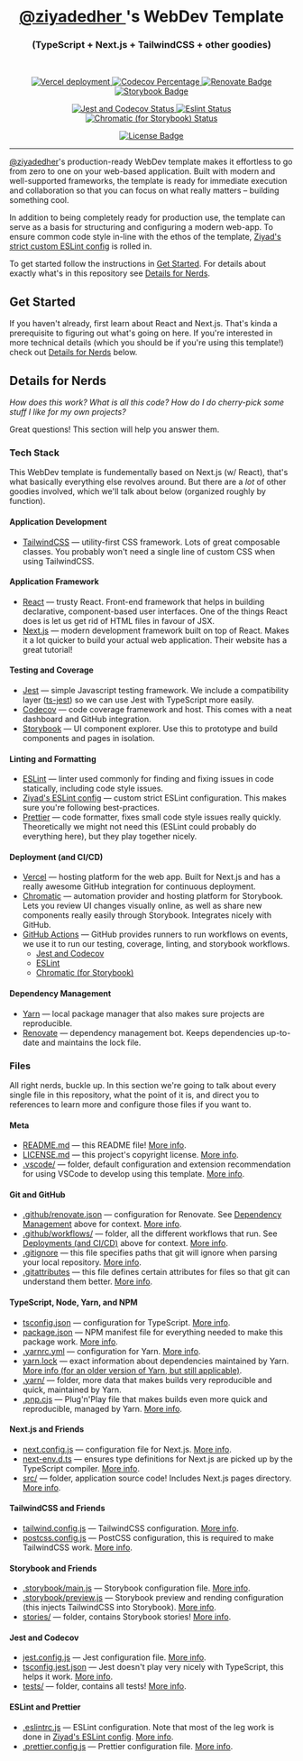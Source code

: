 <h1 align="center">
    <a href="https://twitter.com" target="_blank" rel="noreferrer">
        @ziyadedher
    </a>'s WebDev Template
</h1>
<h3 align="center">
    (TypeScript + Next.js + TailwindCSS + other goodies)
</h3>
<br />

<p align="center">
    <a href="https://vercel.com/ziyadedher/webdev-template">
        <img alt="Vercel deployment" src="https://img.shields.io/github/deployments/ziyadedher/webdev-template/production?label=vercel&logo=vercel">
    </a>
    <a href="https://codecov.io/gh/ziyadedher/webdev-template">
        <img alt="Codecov Percentage" src="https://codecov.io/gh/ziyadedher/webdev-template/branch/main/graph/badge.svg?token=LCRTOFTXS8"/>
    </a>
    <a href="https://app.renovatebot.com/dashboard#github/ziyadedher/webdev-template">
        <img alt="Renovate Badge" src="https://img.shields.io/badge/renovate-enabled-dark_green?logo=renovatebot"/>
    </a>
    <a href="https://www.chromatic.com/builds?appId=61526631cca20a004ab84023">
        <img alt="Storybook Badge" src="https://raw.githubusercontent.com/storybookjs/brand/master/badge/badge-storybook.svg"/>
    </a>
</p>

<p align="center">
    <a href="https://github.com/ziyadedher/webdev-template/actions/workflows/jest-and-codecov.yaml">
        <img alt="Jest and Codecov Status" src="https://github.com/ziyadedher/webdev-template/actions/workflows/jest-and-codecov.yaml/badge.svg" />
    </a>
    <a href="https://github.com/ziyadedher/webdev-template/actions/workflows/eslint.yaml">
        <img alt="Eslint Status" src="https://github.com/ziyadedher/webdev-template/actions/workflows/eslint.yaml/badge.svg" />
    </a>
    <a href="https://github.com/ziyadedher/webdev-template/actions/workflows/chromatic.yaml">
        <img alt="Chromatic (for Storybook) Status" src="https://github.com/ziyadedher/webdev-template/actions/workflows/chromatic.yaml/badge.svg" />
    </a>
</p>

<p align="center">
    <a href="https://github.com/ziyadedher/webdev-template/blob/main/LICENSE.md">
        <img alt="License Badge" src="https://img.shields.io/github/license/ziyadedher/webdev-template"/>
    </a>    
</p>

---

[@ziyadedher](https://twitter.com/ziyadedher)'s production-ready WebDev template makes it effortless to go from zero to one on your web-based application. Built with modern and well-supported frameworks, the template is ready for immediate execution and collaboration so that you can focus on what really matters – building something cool.

In addition to being completely ready for production use, the template can serve as a basis for structuring and configuring a modern web-app. To ensure common code style in-line with the ethos of the template, [Ziyad's strict custom ESLint config](https://github.com/ziyadedher/eslint-config) is rolled in.

To get started follow the instructions in [Get Started](#get-started). For details about exactly what's in this repository see [Details for Nerds](#details-for-nerds).

## Get Started
If you haven't already, first learn about React and Next.js. That's kinda a prerequisite to figuring out what's going on here. If you're interested in more technical details (which you should be if you're using this template!) check out [Details for Nerds](#details-for-nerds) below.

## Details for Nerds
_How does this work?_ _What is all this code?_ _How do I do cherry-pick some stuff I like for my own projects?_

Great questions! This section will help you answer them.

### Tech Stack
This WebDev template is fundementally based on Next.js (w/ React), that's what basically everything else revolves around. But there are a _lot_ of other goodies involved, which we'll talk about below (organized roughly by function).

#### Application Development
- [TailwindCSS](https://tailwindcss.com/) — utility-first CSS framework. Lots of great composable classes. You probably won't need a single line of custom CSS when using TailwindCSS.

#### Application Framework
- [React](https://reactjs.org/) — trusty React. Front-end framework that helps in building declarative, component-based user interfaces. One of the things React does is let us get rid of HTML files in favour of JSX.
- [Next.js](https://nextjs.org/) — modern development framework built on top of React. Makes it a lot quicker to build your actual web application. Their website has a great tutorial!
#### Testing and Coverage
- [Jest](https://jestjs.io/) — simple Javascript testing framework. We include a compatibility layer ([ts-jest](https://github.com/kulshekhar/ts-jest)) so we can use Jest with TypeScript more easily.
- [Codecov](https://about.codecov.io/) — code coverage framework and host. This comes with a neat dashboard and GitHub integration.
- [Storybook](https://storybook.js.org) — UI component explorer. Use this to prototype and build components and pages in isolation.
#### Linting and Formatting
- [ESLint](https://eslint.org/) — linter used commonly for finding and fixing issues in code statically, including code style issues.
- [Ziyad's ESLint config](https://github.com/ziyadedher/eslint-config) — custom strict ESLint configuration. This makes sure you're following best-practices.
- [Prettier](https://prettier.io/) — code formatter, fixes small code style issues really quickly. Theoretically we might not need this (ESLint could probably do everything here), but they play together nicely.
#### Deployment (and CI/CD)
- [Vercel](https://vercel.com/) — hosting platform for the web app. Built for Next.js and has a really awesome GitHub integration for continuous deployment.
- [Chromatic](https://chromatic.com) — automation provider and hosting platform for Storybook. Lets you review UI changes visually online, as well as share new components really easily through Storybook. Integrates nicely with GitHub.
- [GitHub Actions](https://github.com/features/actions) — GitHub provides runners to run workflows on events, we use it to run our testing, coverage, linting, and storybook workflows.
    - [Jest and Codecov](https://github.com/ziyadedher/webdev-template/actions/workflows/jest-and-codecov.yaml)
    - [ESLint](https://github.com/ziyadedher/webdev-template/actions/workflows/eslint.yaml)
    - [Chromatic (for Storybook)](https://github.com/ziyadedher/webdev-template/actions/workflows/chromatic.yaml)
#### Dependency Management
- [Yarn](https://yarnpkg.com/) — local package manager that also makes sure projects are reproducible.
- [Renovate](https://renovatebot.com) — dependency management bot. Keeps dependencies up-to-date and maintains the lock file.

### Files
All right nerds, buckle up. In this section we're going to talk about every single file in this repository, what the point of it is, and direct you to references to learn more and configure those files if you want to. 

#### Meta
- [README.md](README.md) — this README file! [More info](https://docs.github.com/en/repositories/managing-your-repositorys-settings-and-features/customizing-your-repository/about-readmes).
- [LICENSE.md](LICENSE.md) — this project's copyright license. [More info](https://docs.github.com/en/repositories/managing-your-repositorys-settings-and-features/customizing-your-repository/licensing-a-repository).
- [.vscode/](.vscode/) — folder, default configuration and extension recommendation for using VSCode to develop using this template. [More info](https://code.visualstudio.com/docs/getstarted/settings).

#### Git and GitHub
- [.github/renovate.json](.github/renovate.json) — configuration for Renovate. See [Dependency Management](#dependency-management) above for context. [More info](https://docs.renovatebot.com/configuration-options/).
- [.github/workflows/](.github/workflows/) — folder, all the different workflows that run. See [Deployments (and CI/CD)](#deployments-and-ci-cd) above for context. [More info](https://docs.github.com/en/actions/learn-github-actions).
- [.gitignore](.gitignore) — this file specifies paths that git will ignore when parsing your local repository. [More info](https://git-scm.com/docs/gitignore).
- [.gitattributes](.gitattributes) — this file defines certain attributes for files so that git can understand them better. [More info](https://git-scm.com/docs/gitattributes).

#### TypeScript, Node, Yarn, and NPM
- [tsconfig.json](tsconfig.json) — configuration for TypeScript. [More info](https://www.typescriptlang.org/docs/handbook/tsconfig-json.html).
- [package.json](package.json) — NPM manifest file for everything needed to make this package work. [More info](https://docs.npmjs.com/cli/v7/configuring-npm/package-json).
- [.yarnrc.yml](.yarnrc.yml) — configuration for Yarn. [More info](https://yarnpkg.com/configuration/yarnrc.).
- [yarn.lock](yarn.lock) — exact information about dependencies maintained by Yarn. [More info (for an older version of Yarn, but still applicable)](https://classic.yarnpkg.com/en/docs/yarn-lock/).
- [.yarn/](.yarn/) — folder, more data that makes builds very reproducible and quick, maintained by Yarn.
- [.pnp.cjs](.pnp.cjs) — Plug'n'Play file that makes builds even more quick and reproducible, managed by Yarn. [More info](https://yarnpkg.com/features/pnp.).
#### Next.js and Friends
- [next.config.js](next.config.js) — configuration file for Next.js. [More info](https://nextjs.org/docs/api-reference/next.config.js/introduction).
- [next-env.d.ts](next-env.d.ts) — ensures type definitions for Next.js are picked up by the TypeScript compiler. [More info](https://nextjs.org/docs/basic-features/typescript).
- [src/](src/) — folder, application source code! Includes Next.js pages directory. [More info](https://nextjs.org/docs/advanced-features/src-directory).
#### TailwindCSS and Friends
- [tailwind.config.js](tailwind.config.js) — TailwindCSS configuration. [More info](https://tailwindcss.com/docs/configuration).
- [postcss.config.js](postcss.config.js) — PostCSS configuration, this is required to make TailwindCSS work. [More info](https://tailwindcss.com/docs/installation#add-tailwind-as-a-post-css-plugin).

#### Storybook and Friends
- [.storybook/main.js](.storybook/main.js) — Storybook configuration file. [More info](https://storybook.js.org/docs/react/configure/overview).
- [.storybook/preview.js](.storybook/preview.js) — Storybook preview and rending configuration (this injects TailwindCSS into Storybook). [More info](https://storybook.js.org/docs/react/configure/overview).
- [stories/](stories/) — folder, contains Storybook stories! [More info](https://storybook.js.org/docs/react/get-started/whats-a-story).

#### Jest and Codecov
- [jest.config.js](jest.config.js) — Jest configuration file. [More info](https://jestjs.io/docs/configuration).
- [tsconfig.jest.json](tsconfig.jest.json) — Jest doesn't play very nicely with TypeScript, this helps it work. [More info](https://github.com/vercel/next.js/issues/8663).
- [tests/](tests/) — folder, contains all tests! [More info](https://jestjs.io/docs/getting-started).

#### ESLint and Prettier
- [.eslintrc.js](.eslintrc.js) — ESLint configuration. Note that most of the leg work is done in [Ziyad's ESLint config](https://github.com/ziyadedher/eslint-config). [More info](https://eslint.org/docs/user-guide/configuring/).
- [.prettier.config.js](.prettier.config.js) — Prettier configuration file. [More info](https://prettier.io/docs/en/configuration.html).